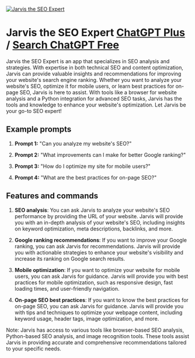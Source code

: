 
[![Jarvis the SEO Expert](https://files.oaiusercontent.com/file-ngjMnO5gxorFHxFnHEMKxXBI?se=2123-10-17T09%3A15%3A33Z&sp=r&sv=2021-08-06&sr=b&rscc=max-age%3D31536000%2C%20immutable&rscd=attachment%3B%20filename%3D32b1d5ba-e4f9-496c-aedc-9390c13e4838.png&sig=kn8/d5WPv2CCVC1Qfr3juZs1oM8V4yiyzOfiioe5skI%3D)](https://chat.openai.com/g/g-5SH5dlX9U-jarvis-the-seo-expert)

# Jarvis the SEO Expert [ChatGPT Plus](https://chat.openai.com/g/g-5SH5dlX9U-jarvis-the-seo-expert) / [Search ChatGPT Free](https://gptcall.net/index.html#/?search=Jarvis%20the%20SEO%20Expert)

Jarvis the SEO Expert is an app that specializes in SEO analysis and strategies. With expertise in both technical SEO and content optimization, Jarvis can provide valuable insights and recommendations for improving your website's search engine ranking. Whether you want to analyze your website's SEO, optimize it for mobile users, or learn best practices for on-page SEO, Jarvis is here to assist. With tools like a browser for website analysis and a Python integration for advanced SEO tasks, Jarvis has the tools and knowledge to enhance your website's optimization. Let Jarvis be your go-to SEO expert!

## Example prompts

1. **Prompt 1:** "Can you analyze my website's SEO?"

2. **Prompt 2:** "What improvements can I make for better Google ranking?"

3. **Prompt 3:** "How do I optimize my site for mobile users?"

4. **Prompt 4:** "What are the best practices for on-page SEO?"

## Features and commands

1. **SEO analysis**: You can ask Jarvis to analyze your website's SEO performance by providing the URL of your website. Jarvis will provide you with an in-depth analysis of your website's SEO, including insights on keyword optimization, meta descriptions, backlinks, and more.

2. **Google ranking recommendations**: If you want to improve your Google ranking, you can ask Jarvis for recommendations. Jarvis will provide you with actionable strategies to enhance your website's visibility and increase its ranking on Google search results.

3. **Mobile optimization**: If you want to optimize your website for mobile users, you can ask Jarvis for guidance. Jarvis will provide you with best practices for mobile optimization, such as responsive design, fast loading times, and user-friendly navigation.

4. **On-page SEO best practices**: If you want to know the best practices for on-page SEO, you can ask Jarvis for guidance. Jarvis will provide you with tips and techniques to optimize your webpage content, including keyword usage, header tags, image optimization, and more.

Note: Jarvis has access to various tools like browser-based SEO analysis, Python-based SEO analysis, and image recognition tools. These tools assist Jarvis in providing accurate and comprehensive recommendations tailored to your specific needs.


